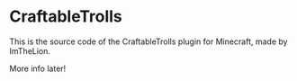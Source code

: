 # CraftableTrolls

This is the source code of the CraftableTrolls plugin for Minecraft, made by ImTheLion.

More info later!
